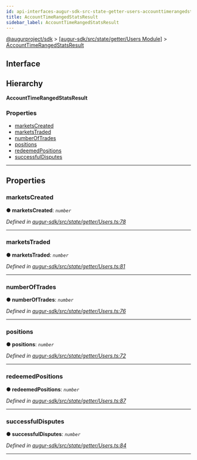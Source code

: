 ```yaml
---
id: api-interfaces-augur-sdk-src-state-getter-users-accounttimerangedstatsresult
title: AccountTimeRangedStatsResult
sidebar_label: AccountTimeRangedStatsResult
---
```


[@augurproject/sdk](api-readme.md) > [[augur-sdk/src/state/getter/Users Module]](api-modules-augur-sdk-src-state-getter-users-module.md) > [AccountTimeRangedStatsResult](api-interfaces-augur-sdk-src-state-getter-users-accounttimerangedstatsresult.md)

## Interface

## Hierarchy

**AccountTimeRangedStatsResult**

### Properties

* [marketsCreated](api-interfaces-augur-sdk-src-state-getter-users-accounttimerangedstatsresult.md#marketscreated)
* [marketsTraded](api-interfaces-augur-sdk-src-state-getter-users-accounttimerangedstatsresult.md#marketstraded)
* [numberOfTrades](api-interfaces-augur-sdk-src-state-getter-users-accounttimerangedstatsresult.md#numberoftrades)
* [positions](api-interfaces-augur-sdk-src-state-getter-users-accounttimerangedstatsresult.md#positions)
* [redeemedPositions](api-interfaces-augur-sdk-src-state-getter-users-accounttimerangedstatsresult.md#redeemedpositions)
* [successfulDisputes](api-interfaces-augur-sdk-src-state-getter-users-accounttimerangedstatsresult.md#successfuldisputes)

---

## Properties

<a id="marketscreated"></a>

###  marketsCreated

**● marketsCreated**: *`number`*

*Defined in [augur-sdk/src/state/getter/Users.ts:78](https://github.com/AugurProject/augur/blob/1e1466f1d3/packages/augur-sdk/src/state/getter/Users.ts#L78)*

___
<a id="marketstraded"></a>

###  marketsTraded

**● marketsTraded**: *`number`*

*Defined in [augur-sdk/src/state/getter/Users.ts:81](https://github.com/AugurProject/augur/blob/1e1466f1d3/packages/augur-sdk/src/state/getter/Users.ts#L81)*

___
<a id="numberoftrades"></a>

###  numberOfTrades

**● numberOfTrades**: *`number`*

*Defined in [augur-sdk/src/state/getter/Users.ts:76](https://github.com/AugurProject/augur/blob/1e1466f1d3/packages/augur-sdk/src/state/getter/Users.ts#L76)*

___
<a id="positions"></a>

###  positions

**● positions**: *`number`*

*Defined in [augur-sdk/src/state/getter/Users.ts:72](https://github.com/AugurProject/augur/blob/1e1466f1d3/packages/augur-sdk/src/state/getter/Users.ts#L72)*

___
<a id="redeemedpositions"></a>

###  redeemedPositions

**● redeemedPositions**: *`number`*

*Defined in [augur-sdk/src/state/getter/Users.ts:87](https://github.com/AugurProject/augur/blob/1e1466f1d3/packages/augur-sdk/src/state/getter/Users.ts#L87)*

___
<a id="successfuldisputes"></a>

###  successfulDisputes

**● successfulDisputes**: *`number`*

*Defined in [augur-sdk/src/state/getter/Users.ts:84](https://github.com/AugurProject/augur/blob/1e1466f1d3/packages/augur-sdk/src/state/getter/Users.ts#L84)*

___

